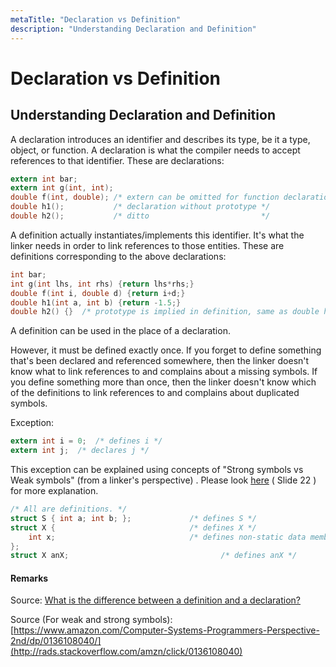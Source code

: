 ```yaml
---
metaTitle: "Declaration vs Definition"
description: "Understanding Declaration and Definition"
---
```


# Declaration vs Definition



## Understanding Declaration and Definition


A declaration introduces an identifier and describes its type, be it a type, object, or function. A declaration is what the compiler needs to accept references to that identifier. These are declarations:

```c
extern int bar;
extern int g(int, int);
double f(int, double); /* extern can be omitted for function declarations */
double h1();           /* declaration without prototype */
double h2();           /* ditto                         */

```

A definition actually instantiates/implements this identifier. It's what the linker needs in order to link references to those entities. These are definitions corresponding to the above declarations:

```c
int bar;
int g(int lhs, int rhs) {return lhs*rhs;}
double f(int i, double d) {return i+d;}
double h1(int a, int b) {return -1.5;}
double h2() {}  /* prototype is implied in definition, same as double h2(void) */

```

A definition can be used in the place of a declaration.

However, it must be defined exactly once. If you forget to define something that's been declared and referenced somewhere, then the linker doesn't know what to link references to and complains about a missing symbols. If you define something more than once, then the linker doesn't know which of the definitions to link references to and complains about duplicated symbols.

Exception:

```c
extern int i = 0;  /* defines i */
extern int j;  /* declares j */

```

This exception can be explained using concepts of "Strong symbols vs Weak symbols"  (from a linker's perspective) . Please look [here](https://www.cs.cmu.edu/afs/cs/academic/class/15213-f10/www/lectures/11-linking.pdf) ( Slide 22 ) for more explanation.

```c
/* All are definitions. */
struct S { int a; int b; };             /* defines S */
struct X {                              /* defines X */
    int x;                              /* defines non-static data member x */
};
struct X anX;                                  /* defines anX */

```



#### Remarks


Source: [What is the difference between a definition and a declaration?](http://stackoverflow.com/questions/1410563/what-is-the-difference-between-a-definition-and-a-declaration?rq=1)

Source (For weak and strong symbols): [https://www.amazon.com/Computer-Systems-Programmers-Perspective-2nd/dp/0136108040/](http://rads.stackoverflow.com/amzn/click/0136108040)

